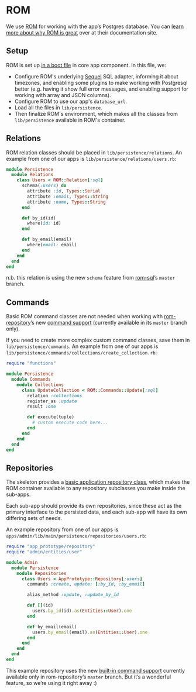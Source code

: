 # ROM

We use [ROM](http://rom-rb.org) for working with the app’s Postgres database. You can [learn more about why ROM is great](http://rom-rb.org/learn/) over at their documentation site.

## Setup

ROM is set up [in a boot file](core/boot/rom.rb) in core app component. In this file, we:

* Configure ROM's underlying [Sequel](https://github.com/jeremyevans/sequel) SQL adapter, informing it about timezones, and enabling some plugins to make working with Postgresql better (e.g. having it show full error messages, and enabling support for working with array and JSON columns).
* Configure ROM to use our app's `database_url`.
* Load all the files in `lib/persistence`.
* Then finalize ROM's environment, which makes all the classes from `lib/persistence` available in ROM's container.

## Relations

ROM relation classes should be placed in `lib/persistence/relations`. An example from one of our apps is `lib/persistence/relations/users.rb`:

```ruby
module Persistence
  module Relations
    class Users < ROM::Relation[:sql]
      schema(:users) do
        attribute :id, Types::Serial
        attribute :email, Types::String
        attribute :name, Types::String
      end

      def by_id(id)
        where(id: id)
      end

      def by_email(email)
        where(email: email)
      end
    end
  end
end
```

n.b. this relation is using the new `schema` feature from [rom-sql](https://github.com/rom-rb/rom-sql)’s `master` branch.

## Commands

Basic ROM command classes are not needed when working with [rom-repository](https://github.com/rom-rb/rom-sql)’s new [command support](https://github.com/rom-rb/rom-repository/pull/15) (currently available in its `master` branch only).

If you need to create more complex custom command classes, save them in `lib/persistence/commands`. An example from one of our apps is `lib/persistence/commands/collections/create_collection.rb`:

```ruby
require "functions"

module Persistence
  module Commands
    module Collections
      class UpdateCollection < ROM::Commands::Update[:sql]
        relation :collections
        register_as :update
        result :one

        def execute(tuple)
          # custom execute code here...
        end
      end
    end
  end
end
```

## Repositories

The skeleton provides a [basic application repository class](/lib/app_prototype/repository.rb), which makes the ROM container available to any repository subclasses you make inside the sub-apps.

Each sub-app should provide its own repositories, since these act as the primary interface to the persisted data, and each sub-app will have its own differing sets of needs.

An example repository from one of our apps is `apps/admin/lib/main/persistence/repositories/users.rb`:

```ruby
require "app_prototype/repository"
require "admin/entities/user"

module Admin
  module Persistence
    module Repositories
      class Users < AppPrototype::Repository[:users]
        commands :create, update: [:by_id, :by_email]

        alias_method :update, :update_by_id

        def [](id)
          users.by_id(id).as(Entities::User).one
        end

        def by_email(email)
          users.by_email(email).as(Entities::User).one
        end
      end
    end
  end
end
```

This example repository uses the new [built-in command support](https://github.com/rom-rb/rom-repository/pull/15) currently available only in rom-repository’s `master` branch. But it’s a wonderful feature, so we’re using it right away :)
